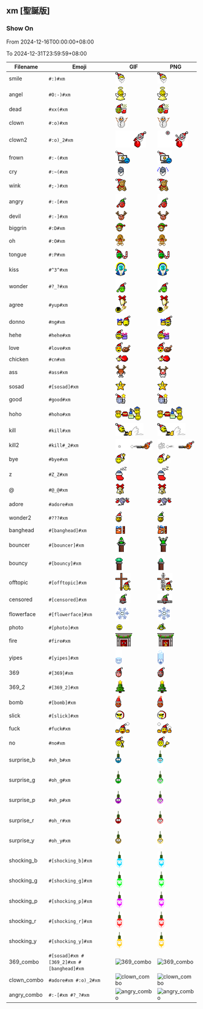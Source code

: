 ## xm [聖誕版]

### Show On
From 2024-12-16T00:00:00+08:00

To 2024-12-31T23:59:59+08:00

| Filename | Emoji | GIF | PNG |
| --- | --- | --- | --- |
| smile | `#:)#xm` | ![smile](../../assets/android/faces/xm/smile.gif) | ![smile](../../assets/android/faces_png/xm/smile.png) |
| angel | `#O:-)#xm` | ![angel](../../assets/android/faces/xm/angel.gif) | ![angel](../../assets/android/faces_png/xm/angel.png) |
| dead | `#xx(#xm` | ![dead](../../assets/android/faces/xm/dead.gif) | ![dead](../../assets/android/faces_png/xm/dead.png) |
| clown | `#:o)#xm` | ![clown](../../assets/android/faces/xm/clown.gif) | ![clown](../../assets/android/faces_png/xm/clown.png) |
| clown2 | `#:o)_2#xm` | ![clown2](../../assets/android/faces/xm/clown2.gif) | ![clown2](../../assets/android/faces_png/xm/clown2.png) |
| frown | `#:-(#xm` | ![frown](../../assets/android/faces/xm/frown.gif) | ![frown](../../assets/android/faces_png/xm/frown.png) |
| cry | `#:~(#xm` | ![cry](../../assets/android/faces/xm/cry.gif) | ![cry](../../assets/android/faces_png/xm/cry.png) |
| wink | `#;-)#xm` | ![wink](../../assets/android/faces/xm/wink.gif) | ![wink](../../assets/android/faces_png/xm/wink.png) |
| angry | `#:-[#xm` | ![angry](../../assets/android/faces/xm/angry.gif) | ![angry](../../assets/android/faces_png/xm/angry.png) |
| devil | `#:-]#xm` | ![devil](../../assets/android/faces/xm/devil.gif) | ![devil](../../assets/android/faces_png/xm/devil.png) |
| biggrin | `#:D#xm` | ![biggrin](../../assets/android/faces/xm/biggrin.gif) | ![biggrin](../../assets/android/faces_png/xm/biggrin.png) |
| oh | `#:O#xm` | ![oh](../../assets/android/faces/xm/oh.gif) | ![oh](../../assets/android/faces_png/xm/oh.png) |
| tongue | `#:P#xm` | ![tongue](../../assets/android/faces/xm/tongue.gif) | ![tongue](../../assets/android/faces_png/xm/tongue.png) |
| kiss | `#^3^#xm` | ![kiss](../../assets/android/faces/xm/kiss.gif) | ![kiss](../../assets/android/faces_png/xm/kiss.png) |
| wonder | `#?_?#xm` | ![wonder](../../assets/android/faces/xm/wonder.gif) | ![wonder](../../assets/android/faces_png/xm/wonder.png) |
| agree | `#yup#xm` | ![agree](../../assets/android/faces/xm/agree.gif) | ![agree](../../assets/android/faces_png/xm/agree.png) |
| donno | `#ng#xm` | ![donno](../../assets/android/faces/xm/donno.gif) | ![donno](../../assets/android/faces_png/xm/donno.png) |
| hehe | `#hehe#xm` | ![hehe](../../assets/android/faces/xm/hehe.gif) | ![hehe](../../assets/android/faces_png/xm/hehe.png) |
| love | `#love#xm` | ![love](../../assets/android/faces/xm/love.gif) | ![love](../../assets/android/faces_png/xm/love.png) |
| chicken | `#cn#xm` | ![chicken](../../assets/android/faces/xm/chicken.gif) | ![chicken](../../assets/android/faces_png/xm/chicken.png) |
| ass | `#ass#xm` | ![ass](../../assets/android/faces/xm/ass.gif) | ![ass](../../assets/android/faces_png/xm/ass.png) |
| sosad | `#[sosad]#xm` | ![sosad](../../assets/android/faces/xm/sosad.gif) | ![sosad](../../assets/android/faces_png/xm/sosad.png) |
| good | `#good#xm` | ![good](../../assets/android/faces/xm/good.gif) | ![good](../../assets/android/faces_png/xm/good.png) |
| hoho | `#hoho#xm` | ![hoho](../../assets/android/faces/xm/hoho.gif) | ![hoho](../../assets/android/faces_png/xm/hoho.png) |
| kill | `#kill#xm` | ![kill](../../assets/android/faces/xm/kill.gif) | ![kill](../../assets/android/faces_png/xm/kill.png) |
| kill2 | `#kill#_2#xm` | ![kill2](../../assets/android/faces/xm/kill2.gif) | ![kill2](../../assets/android/faces_png/xm/kill2.png) |
| bye | `#bye#xm` | ![bye](../../assets/android/faces/xm/bye.gif) | ![bye](../../assets/android/faces_png/xm/bye.png) |
| z | `#Z_Z#xm` | ![z](../../assets/android/faces/xm/z.gif) | ![z](../../assets/android/faces_png/xm/z.png) |
| @ | `#@_@#xm` | ![@](../../assets/android/faces/xm/@.gif) | ![@](../../assets/android/faces_png/xm/@.png) |
| adore | `#adore#xm` | ![adore](../../assets/android/faces/xm/adore.gif) | ![adore](../../assets/android/faces_png/xm/adore.png) |
| wonder2 | `#???#xm` | ![wonder2](../../assets/android/faces/xm/wonder2.gif) | ![wonder2](../../assets/android/faces_png/xm/wonder2.png) |
| banghead | `#[banghead]#xm` | ![banghead](../../assets/android/faces/xm/banghead.gif) | ![banghead](../../assets/android/faces_png/xm/banghead.png) |
| bouncer | `#[bouncer]#xm` | ![bouncer](../../assets/android/faces/xm/bouncer.gif) | ![bouncer](../../assets/android/faces_png/xm/bouncer.png) |
| bouncy | `#[bouncy]#xm` | ![bouncy](../../assets/android/faces/xm/bouncy.gif) | ![bouncy](../../assets/android/faces_png/xm/bouncy.png) |
| offtopic | `#[offtopic]#xm` | ![offtopic](../../assets/android/faces/xm/offtopic.gif) | ![offtopic](../../assets/android/faces_png/xm/offtopic.png) |
| censored | `#[censored]#xm` | ![censored](../../assets/android/faces/xm/censored.gif) | ![censored](../../assets/android/faces_png/xm/censored.png) |
| flowerface | `#[flowerface]#xm` | ![flowerface](../../assets/android/faces/xm/flowerface.gif) | ![flowerface](../../assets/android/faces_png/xm/flowerface.png) |
| photo | `#[photo]#xm` | ![photo](../../assets/android/faces/xm/photo.gif) | ![photo](../../assets/android/faces_png/xm/photo.png) |
| fire | `#fire#xm` | ![fire](../../assets/android/faces/xm/fire.gif) | ![fire](../../assets/android/faces_png/xm/fire.png) |
| yipes | `#[yipes]#xm` | ![yipes](../../assets/android/faces/xm/yipes.gif) | ![yipes](../../assets/android/faces_png/xm/yipes.png) |
| 369 | `#[369]#xm` | ![369](../../assets/android/faces/xm/369.gif) | ![369](../../assets/android/faces_png/xm/369.png) |
| 369_2 | `#[369_2]#xm` | ![369_2](../../assets/android/faces/xm/369_2.gif) | ![369_2](../../assets/android/faces_png/xm/369_2.png) |
| bomb | `#[bomb]#xm` | ![bomb](../../assets/android/faces/xm/bomb.gif) | ![bomb](../../assets/android/faces_png/xm/bomb.png) |
| slick | `#[slick]#xm` | ![slick](../../assets/android/faces/xm/slick.gif) | ![slick](../../assets/android/faces_png/xm/slick.png) |
| fuck | `#fuck#xm` | ![fuck](../../assets/android/faces/xm/fuck.gif) | ![fuck](../../assets/android/faces_png/xm/fuck.png) |
| no | `#no#xm` | ![no](../../assets/android/faces/xm/no.gif) | ![no](../../assets/android/faces_png/xm/no.png) |
| surprise_b | `#oh_b#xm` | ![surprise_b](../../assets/android/faces/xm/surprise_b.gif) | ![surprise_b](../../assets/android/faces_png/xm/surprise_b.png) |
| surprise_g | `#oh_g#xm` | ![surprise_g](../../assets/android/faces/xm/surprise_g.gif) | ![surprise_g](../../assets/android/faces_png/xm/surprise_g.png) |
| surprise_p | `#oh_p#xm` | ![surprise_p](../../assets/android/faces/xm/surprise_p.gif) | ![surprise_p](../../assets/android/faces_png/xm/surprise_p.png) |
| surprise_r | `#oh_r#xm` | ![surprise_r](../../assets/android/faces/xm/surprise_r.gif) | ![surprise_r](../../assets/android/faces_png/xm/surprise_r.png) |
| surprise_y | `#oh_y#xm` | ![surprise_y](../../assets/android/faces/xm/surprise_y.gif) | ![surprise_y](../../assets/android/faces_png/xm/surprise_y.png) |
| shocking_b | `#[shocking_b]#xm` | ![shocking_b](../../assets/android/faces/xm/shocking_b.gif) | ![shocking_b](../../assets/android/faces_png/xm/shocking_b.png) |
| shocking_g | `#[shocking_g]#xm` | ![shocking_g](../../assets/android/faces/xm/shocking_g.gif) | ![shocking_g](../../assets/android/faces_png/xm/shocking_g.png) |
| shocking_p | `#[shocking_p]#xm` | ![shocking_p](../../assets/android/faces/xm/shocking_p.gif) | ![shocking_p](../../assets/android/faces_png/xm/shocking_p.png) |
| shocking_r | `#[shocking_r]#xm` | ![shocking_r](../../assets/android/faces/xm/shocking_r.gif) | ![shocking_r](../../assets/android/faces_png/xm/shocking_r.png) |
| shocking_y | `#[shocking_y]#xm` | ![shocking_y](../../assets/android/faces/xm/shocking_y.gif) | ![shocking_y](../../assets/android/faces_png/xm/shocking_y.png) |
| 369_combo | `#[sosad]#xm #[369_2]#xm #[banghead]#xm` | ![369_combo](../assets/faces/xm/369_combo.gif) | ![369_combo](../assets/faces_png/xm/369_combo.png) |
| clown_combo | `#adore#xm #:o)_2#xm` | ![clown_combo](../assets/faces/xm/clown_combo.gif) | ![clown_combo](../assets/faces_png/xm/clown_combo.png) |
| angry_combo | `#:-[#xm #?_?#xm` | ![angry_combo](../assets/faces/xm/angry_combo.gif) | ![angry_combo](../assets/faces_png/xm/angry_combo.png) |

